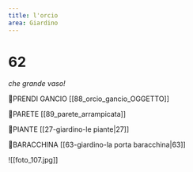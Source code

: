 ```yaml
---
title: l'orcio
area: Giardino
---
```

# 62
_che grande vaso!_

👀PRENDI GANCIO [[88_orcio_gancio_OGGETTO]]

👣PARETE [[89_parete_arrampicata]]

👀PIANTE [[27-giardino-le piante|27]]

👣BARACCHINA [[63-giardino-la porta baracchina|63]]

![[foto_107.jpg]]